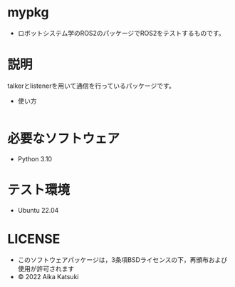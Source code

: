 # mypkg
 * ロボットシステム学のROS2のパッケージでROS2をテストするものです。

# 説明
talkerとlistenerを用いて通信を行っているパッケージです。

 * 使い方
```
```

# 必要なソフトウェア

 * Python 3.10

# テスト環境
 * Ubuntu 22.04

# LICENSE
 * このソフトウェアパッケージは，3条項BSDライセンスの下，再頒布および使用が許可されます
 * © 2022 Aika Katsuki

